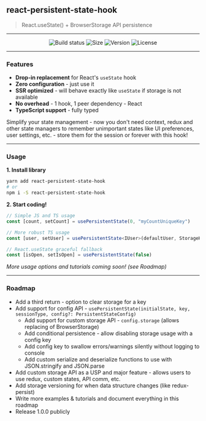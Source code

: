 ## react-persistent-state-hook

> React.useState() + BrowserStorage API persistence

---

<div align="center">

![Build status](https://img.shields.io/github/actions/workflow/status/deniskabana/react-persistent-state-hook/pr-and-main-tests.yml?branch=main&style=for-the-badge)
![Size](https://img.shields.io/bundlephobia/minzip/react-persistent-state-hook?style=for-the-badge)
![Version](https://img.shields.io/npm/v/react-persistent-state-hook?style=for-the-badge)
![License](https://img.shields.io/github/license/deniskabana/react-persistent-state-hook?style=for-the-badge)

</div>

---

### Features

- **Drop-in replacement** for React's `useState` hook
- **Zero configuration** - just use it
- **SSR optimized** - will behave exactly like `useState` if storage is not available
- **No overhead** - 1 hook, 1 peer dependency - React
- **TypeScript support** - fully typed

Simplify your state management - now you don't need context, redux and other state managers to remember unimportant states like UI preferences, user settings, etc. - store them for the session or forever with this hook!

---

### Usage

**1. Install library**

```bash
yarn add react-persistent-state-hook
# or
npm i -S react-persistent-state-hook
```

**2. Start coding!**

```typescript
// Simple JS and TS usage
const [count, setCount] = usePersistentState(0, "myCountUniqueKey")

// More robust TS usage
const [user, setUser] = usePersistentState<IUser>(defaultUser, StorageKey.User, StorageType.Session)

// React.useState graceful fallback
const [isOpen, setIsOpen] = usePersistentState(false)
```

_More usage options and tutorials coming soon! (see Roadmap)_

---

### Roadmap

- Add a third return - option to clear storage for a key
- Add support for config API - `usePersistentState(initialState, key, sessionType, config?: PersistentStateConfig)`
  - Add support for custom storage API - `config.storage` (allows replacing of BrowserStorage)
  - Add conditional persistence - allow disabling storage usage with a config key
  - Add config key to swallow errors/warnings silently without logging to console
  - Add custom serialize and deserialize functions to use with JSON.stringify and JSON.parse
- Add custom storage API as a USP and major feature - allows users to use redux, custom states, API comm, etc.
- Add storage versioning for when data structure changes (like redux-persist)
- Write more examples & tutorials and document everything in this roadmap
- Release 1.0.0 publicly
